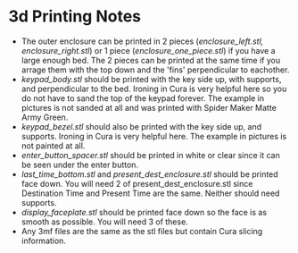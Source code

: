 # 3d Printing Notes

- The outer enclosure can be printed in 2 pieces (_enclosure_left.stl, enclosure_right.stl_) or 1 piece (_enclosure_one_piece.stl_) if you have a large enough bed. The 2 pieces can be printed at the same time if you arrage them with the top down and the 'fins' perpendicular to eachother.
- _keypad_body.stl_ should be printed with the key side up, with supports, and perpendicular to the bed. Ironing in Cura is very helpful here so you do not have to sand the top of the keypad forever. The example in pictures is not sanded at all and was printed with Spider Maker Matte Army Green.
- _keypad_bezel.stl_ should also be printed with the key side up, and supports. Ironing in Cura is very helpful here. The example in pictures is not painted at all.
- _enter_button_spacer.stl_ should be printed in white or clear since it can be seen under the enter button.
- _last_time_bottom.stl_ and _present_dest_enclosure.stl_ should be printed face down. You will need 2 of present_dest_enclosure.stl since Destination Time and Present Time are the same. Neither should need supports.
- _display_faceplate.stl_ should be printed face down so the face is as smooth as possible. You will need 3 of these.
- Any 3mf files are the same as the stl files but contain Cura slicing information.
